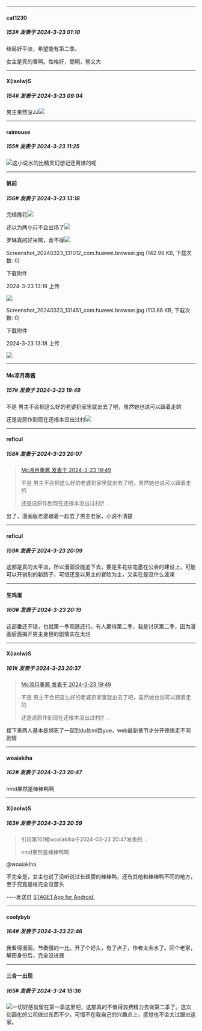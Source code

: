 ﻿
*****

####  cat1230  
##### 153#       发表于 2024-3-23 01:10

结局好平淡，希望能有第二季。

女主是真的香啊。性格好，聪明，熊又大


*****

####  X(iaolw)S  
##### 154#       发表于 2024-3-23 09:04

男主果然没JJ<img src="https://static.saraba1st.com/image/smiley/face2017/037.png" referrerpolicy="no-referrer">


*****

####  raimouse  
##### 155#       发表于 2024-3-23 11:25

<img src="https://static.saraba1st.com/image/smiley/face2017/067.png" referrerpolicy="no-referrer">这小说水的比精灵幻想记还离谱的呢


*****

####  帆前  
##### 156#       发表于 2024-3-23 13:18

完结撒花<img src="https://static.saraba1st.com/image/smiley/face2017/062.gif" referrerpolicy="no-referrer">

还以为两小只不会出场了<img src="https://static.saraba1st.com/image/smiley/face2017/067.png" referrerpolicy="no-referrer">

罗琳真的好米啊，舍不得<img src="https://static.saraba1st.com/image/smiley/face2017/066.png" referrerpolicy="no-referrer">

Screenshot_20240323_131012_com.huawei.browser.jpg
(142.98 KB, 下载次数: 0)

下载附件

2024-3-23 13:18 上传

<img src="https://img.saraba1st.com/forum/202403/23/131840ah9x9c92uxuxxx11.jpg" referrerpolicy="no-referrer">

Screenshot_20240323_131451_com.huawei.browser.jpg
(113.86 KB, 下载次数: 0)

下载附件

2024-3-23 13:18 上传

<img src="https://img.saraba1st.com/forum/202403/23/131848xgrbd8lrobl8ywwl.jpg" referrerpolicy="no-referrer">


*****

####  Mc凉月奏酱  
##### 157#       发表于 2024-3-23 19:49

不是 男主不会把这么好的老婆扔家里就出去了吧，虽然她也说可以跟着走的

还是说原作到现在还根本没出过村<img src="https://static.saraba1st.com/image/smiley/face2017/037.png" referrerpolicy="no-referrer">


*****

####  reficul  
##### 158#       发表于 2024-3-23 20:07

<blockquote><a href="httphttps://bbs.saraba1st.com/2b/forum.php?mod=redirect&amp;goto=findpost&amp;pid=64351803&amp;ptid=2064989" target="_blank">Mc凉月奏酱 发表于 2024-3-23 19:49</a>

不是 男主不会把这么好的老婆扔家里就出去了吧，虽然她也说可以跟着走的

还是说原作到现在还根本没出过村[f ...</blockquote>
出了，漫画版老婆跟着一起去了男主老家，小说不清楚

*****

####  reficul  
##### 159#       发表于 2024-3-23 20:09

这部是真的太平淡，所以漫画没能追下去，要是多花些笔墨在公会的建设上，可能可以开创别的新路子，可惜还是以男主的冒险为主，又实在是没什么波澜


*****

####  生鸡蛋  
##### 160#       发表于 2024-3-23 20:19

这部番还不错，也就第一季观感还行。有人期待第二季，我是讨厌第二季，因为漫画后面揭开男主身世的剧情实在太烂


*****

####  X(iaolw)S  
##### 161#       发表于 2024-3-23 20:37

<blockquote><a href="httphttps://bbs.saraba1st.com/2b/forum.php?mod=redirect&amp;goto=findpost&amp;pid=64351803&amp;ptid=2064989" target="_blank">Mc凉月奏酱 发表于 2024-3-23 19:49</a>

不是 男主不会把这么好的老婆扔家里就出去了吧，虽然她也说可以跟着走的

还是说原作到现在还根本没出过村[f ...</blockquote>
接下来两人基本是绑死了一起到du处mi跑yue，web最新章节才分开修炼走不同剧情


*****

####  woaiakiha  
##### 162#       发表于 2024-3-23 20:47

nmd果然是棒棒鸭啊


*****

####  X(iaolw)S  
##### 163#       发表于 2024-3-23 20:59

<blockquote>引用第161楼woaiakiha于2024-03-23 20:47发表的  :

nmd果然是棒棒鸭啊</blockquote>
@woaiakiha

不完全是，女主也说了没听说过长翅膀的棒棒鸭，还有其他和棒棒鸭不同的地方，至于究竟是啥完全没苗头

----发送自 [STAGE1 App for Android.](http://stage1.5j4m.com/?1.37)


*****

####  coolybyb  
##### 164#       发表于 2024-3-23 22:46

我看得漫画，节奏慢的一比。开了个好头，有了点子，作者太会水了。回个老家，解密身份后，完全没进展


*****

####  三合一出现  
##### 165#       发表于 2024-3-24 15:36

<img src="https://static.saraba1st.com/image/smiley/face2017/033.png" referrerpolicy="no-referrer">一切好感就留在第一季这里吧，这部真的不值得浪费精力去做第二季了。这次动画化的公司做过东西不少，可惜不在我自己的兴趣点上，感觉也不会太过跟进这家。


